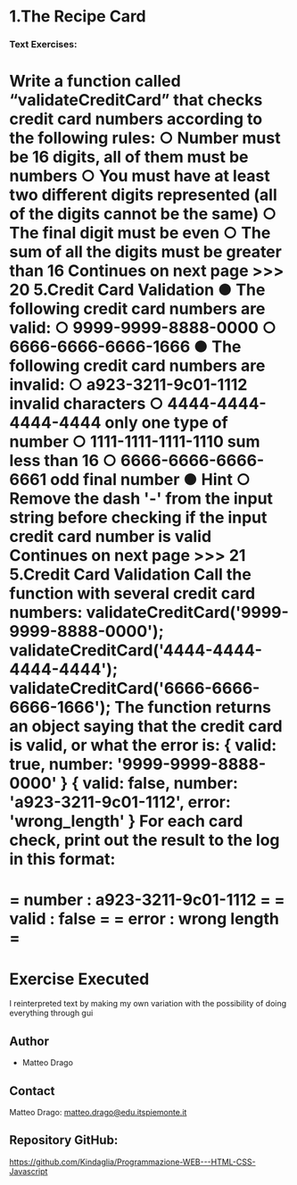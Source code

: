 # 1.The Recipe Card

### Text Exercises:
Write a function called “validateCreditCard” that checks credit card
numbers according to the following rules:
○ Number must be 16 digits, all of them must be numbers
○ You must have at least two different digits represented (all of the digits cannot be the same)
○ The final digit must be even
○ The sum of all the digits must be greater than 16
Continues on next page >>>
20
5.Credit Card Validation
● The following credit card numbers are valid:
○ 9999-9999-8888-0000
○ 6666-6666-6666-1666
● The following credit card numbers are invalid:
○ a923-3211-9c01-1112 invalid characters
○ 4444-4444-4444-4444 only one type of number
○ 1111-1111-1111-1110 sum less than 16
○ 6666-6666-6666-6661 odd final number
● Hint
○ Remove the dash '-' from the input string before checking if the input credit card number is
valid
Continues on next page >>>
21
5.Credit Card Validation
Call the function with several credit card numbers:
validateCreditCard('9999-9999-8888-0000');
validateCreditCard('4444-4444-4444-4444');
validateCreditCard('6666-6666-6666-1666');
The function returns an object saying that the credit card is valid, or what the error is:
{ valid: true, number: '9999-9999-8888-0000' }
{ valid: false, number: 'a923-3211-9c01-1112', error: 'wrong_length' }
For each card check, print out the result to the log in this format:
================================
= number : a923-3211-9c01-1112 =
= valid : false =
= error : wrong length =
================================




# Exercise Executed
I reinterpreted text by making my own variation with the possibility of doing everything through gui



## Author
* Matteo Drago

## Contact
Matteo Drago: matteo.drago@edu.itspiemonte.it 

## Repository GitHub:
https://github.com/Kindaglia/Programmazione-WEB---HTML-CSS-Javascript